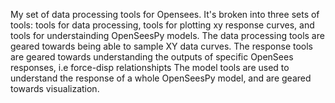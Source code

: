 My set of data processing tools for Opensees.
It's broken into three sets of tools: tools for data processing, tools for plotting xy response curves, and tools for understainding OpenSeesPy models.
The data processing tools are geared towards being able to sample XY data curves.
The response tools are geared towards understanding the outputs of specific OpenSees responses, i.e force-disp relationshipts
The model tools are used to understand the response of a whole OpenSeesPy model, and are geared towards visualization.